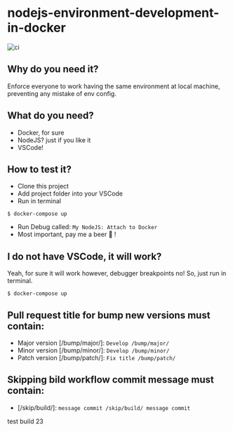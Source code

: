 # nodejs-environment-development-in-docker

![ci](https://github.com/betorobson/nodejs-environment-development-in-docker/workflows/ci/badge.svg?branch=master)

## Why do you need it?
Enforce everyone to work having the same environment at local machine, preventing any mistake of env config.

## What do you need?
 - Docker, for sure
 - NodeJS? just if you like it
 - VSCode!

## How to test it?
 - Clone this project
 - Add project folder into your VSCode
 - Run in terminal
```
$ docker-compose up
```
 - Run Debug called: `My NodeJS: Attach to Docker`
 - Most important, pay me a beer 🍺 !

## I do not have VSCode, it will work?
Yeah, for sure it will work however, debugger breakpoints no!
So, just run in terminal.
```
$ docker-compose up
```

## Pull request title for bump new versions must contain:
 - Major version [/bump/major/]: `Develop /bump/major/`
 - Minor version [/bump/minor/]: `Develop /bump/minor/`
 - Patch version [/bump/patch/]: `Fix title /bump/patch/`

## Skipping bild workflow commit message must contain:
 - [/skip/build/]: `message commit /skip/build/ message commit`

test build 23
